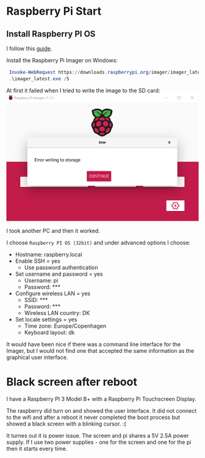 # Raspberry Pi Start

## Install Raspberry PI OS 

I follow this [guide](https://projects.raspberrypi.org/en/projects/raspberry-pi-setting-up/4).

Install the Raspberry Pi Imager on Windows:
```powershell
 Invoke-WebRequest https://downloads.raspberrypi.org/imager/imager_latest.exe -OutFile imager_latest.exe
 .\imager_latest.exe /S 
 ```

At first it failed when I tried to write the image to the SD card: 
![](./images/2022-09-16%2019_29_46-Window.png)

I took another PC and then it worked.

I choose `Raspberry PI OS (32bit)` and under advanced options I choose:

* Hostname: raspberry.local
* Enable SSH = yes
    * Use password authentication
* Set username and password = yes
    * Username: pi
    * Password: ***
* Configure wireless LAN = yes
    * SSID: ***
    * Password: ***
    * Wireless LAN country: DK
* Set locale settings = yes
    * Time zone: Europe/Copenhagen
    * Keyboard layout: dk

It would have been nice if there was a command line interface for the Imager, but I would not find one that accepted the same information as the graphical user interface.

# Black screen after reboot

I have a Raspberry PI 3 Model B+ with a Raspberry Pi Touchscreen Display. 

The raspberry did turn on and showed the user interface. It did not connect to the wifi and after a reboot it never completed the boot process but showed a black screen with a blinking cursor. :( 

It turnes out it is power issue. The screen and pi shares a 5V 2.5A power supply. If I use two power supplies - one for the screen and one for the pi then it starts every time. 
